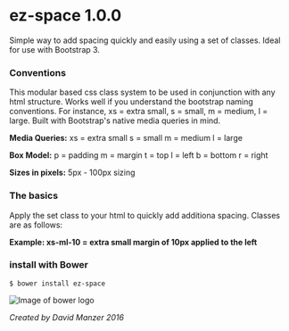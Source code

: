 # ez-space 1.0.0

Simple way to add spacing quickly and easily using a set of classes. Ideal for use with Bootstrap 3.

### Conventions

This modular based css class system to be used in conjunction with any html structure. Works well if you understand the bootstrap naming conventions. For instance, xs = extra small, s = small, m = medium, l = large. Built with Bootstrap's native media queries in mind.

**Media Queries:**
xs = extra small
s = small
m = medium
l = large

**Box Model:**
p = padding
m = margin
t = top
l = left
b = bottom
r = right

**Sizes in pixels:**
5px - 100px sizing

### The basics

Apply the set class to your html to quickly add additiona spacing. Classes are as follows:

**Example: xs-ml-10 = extra small margin of 10px applied to the left**

### install with Bower

```
$ bower install ez-space
```

![Image of bower logo](https://bower.io/img/bower-logo.svg)


*Created by David Manzer 2016*
